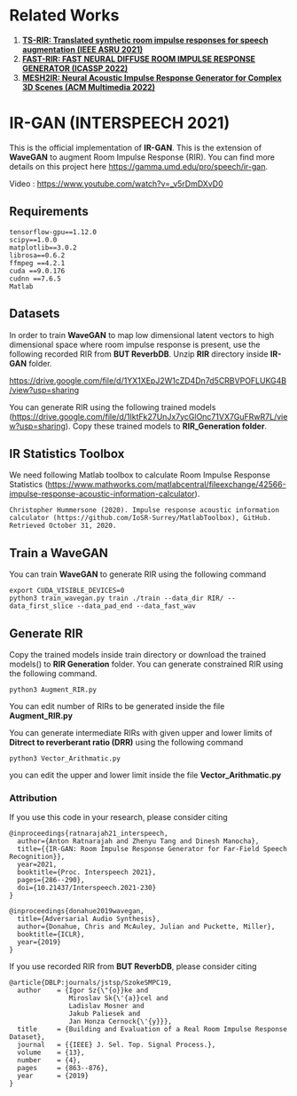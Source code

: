 # Related Works

1) [**TS-RIR: Translated synthetic room impulse responses for speech augmentation (IEEE ASRU 2021)**](https://github.com/GAMMA-UMD/TS-RIR)
2) [**FAST-RIR: FAST NEURAL DIFFUSE ROOM IMPULSE RESPONSE GENERATOR (ICASSP 2022)**](https://github.com/anton-jeran/FAST-RIR)
3) [**MESH2IR: Neural Acoustic Impulse Response Generator for Complex 3D Scenes (ACM Multimedia 2022)**](https://anton-jeran.github.io/M2IR/)


# IR-GAN (INTERSPEECH 2021)

This is the official implementation of **IR-GAN**. This is the extension of **WaveGAN** to augment Room Impulse Response (RIR). You can find more details on this project here https://gamma.umd.edu/pro/speech/ir-gan.

Video : https://www.youtube.com/watch?v=_v5rDmDXvD0



## Requirements

```
tensorflow-gpu==1.12.0
scipy==1.0.0
matplotlib==3.0.2
librosa==0.6.2
ffmpeg ==4.2.1
cuda ==9.0.176
cudnn ==7.6.5
Matlab
```

## Datasets

In order to train **WaveGAN** to map low dimensional latent vectors to high dimensional space where room impulse response is present, use the following recorded RIR from **BUT ReverbDB**. Unzip **RIR** directory inside **IR-GAN** folder.

https://drive.google.com/file/d/1YX1XEpJ2W1cZD4Dn7d5CRBVPOFLUKG4B/view?usp=sharing


You can generate RIR using the following trained models (https://drive.google.com/file/d/1IktFk27UnJx7ycGlOnc71VX7GuFRwR7L/view?usp=sharing). Copy these trained models to **RIR_Generation folder**.

## IR Statistics Toolbox

We need following Matlab toolbox to calculate Room Impulse Response Statistics (https://www.mathworks.com/matlabcentral/fileexchange/42566-impulse-response-acoustic-information-calculator).

```
Christopher Hummersone (2020). Impulse response acoustic information calculator (https://github.com/IoSR-Surrey/MatlabToolbox), GitHub. Retrieved October 31, 2020.
```

## Train a WaveGAN

You can train **WaveGAN** to generate RIR using the following command

```
export CUDA_VISIBLE_DEVICES=0
python3 train_wavegan.py train ./train --data_dir RIR/ --data_first_slice --data_pad_end --data_fast_wav
```
## Generate RIR

Copy the trained models inside train directory or download the trained models() to **RIR Generation** folder. You can generate constrained RIR using the following command. 


```
python3 Augment_RIR.py
```

You can edit number of RIRs to be generated inside the file **Augment_RIR.py**

You can generate intermediate RIRs with given upper and lower limits of **Ditrect to reverberant ratio (DRR)** using the following command

```
python3 Vector_Arithmatic.py
```
you can edit the upper and lower limit inside the file **Vector_Arithmatic.py**


### Attribution

If you use this code in your research, please consider citing

```
@inproceedings{ratnarajah21_interspeech,
  author={Anton Ratnarajah and Zhenyu Tang and Dinesh Manocha},
  title={{IR-GAN: Room Impulse Response Generator for Far-Field Speech Recognition}},
  year=2021,
  booktitle={Proc. Interspeech 2021},
  pages={286--290},
  doi={10.21437/Interspeech.2021-230}
}
```

```
@inproceedings{donahue2019wavegan,
  title={Adversarial Audio Synthesis},
  author={Donahue, Chris and McAuley, Julian and Puckette, Miller},
  booktitle={ICLR},
  year={2019}
}
```

If you use recorded RIR from **BUT ReverbDB**, please consider citing
```
@article{DBLP:journals/jstsp/SzokeSMPC19,
  author    = {Igor Sz{\"{o}}ke and
               Miroslav Sk{\'{a}}cel and
               Ladislav Mosner and
               Jakub Paliesek and
               Jan Honza Cernock{\'{y}}},
  title     = {Building and Evaluation of a Real Room Impulse Response Dataset},
  journal   = {{IEEE} J. Sel. Top. Signal Process.},
  volume    = {13},
  number    = {4},
  pages     = {863--876},
  year      = {2019}
}
```



